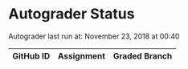 # Autograder Status
Autograder last run at: November 23, 2018 at 00:40

| GitHub ID | Assignment | Graded Branch |
|-----------|------------|---------------|
